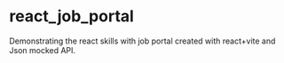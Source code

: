 # react_job_portal
Demonstrating the react skills with job portal created with react+vite and Json mocked API.

